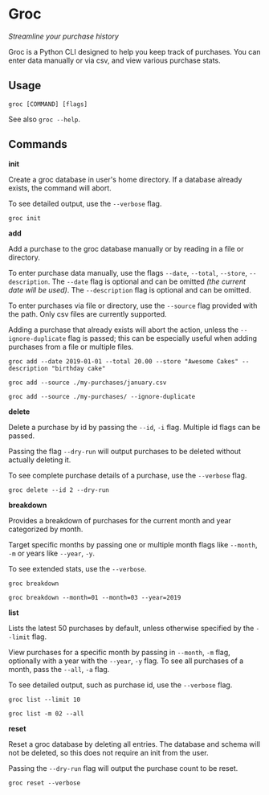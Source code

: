 # Groc

*Streamline your purchase history*

Groc is a Python CLI designed to help you keep track of purchases. You can enter data manually or via csv, and view various purchase stats.

Usage
--------------
```
groc [COMMAND] [flags]
```
See also `groc --help`.



Commands
--------------
**init**

Create a groc database in user's home directory. If a database already exists, the command will abort.

To see detailed output, use the `--verbose` flag.
```
groc init
```

**add**

Add a purchase to the groc database manually or by reading in a file or directory.

To enter purchase data manually, use the flags `--date`, `--total`, `--store`, `--description`.
The `--date` flag is optional and can be omitted _(the current date will be used)_.
The `--description` flag is optional and can be omitted.

To enter purchases via file or directory, use the `--source` flag provided with the path. Only csv files are currently supported.

Adding a purchase that already exists will abort the action, unless the `--ignore-duplicate` flag is passed; this can be especially useful when adding purchases from a file
or multiple files.
```
groc add --date 2019-01-01 --total 20.00 --store "Awesome Cakes" --description "birthday cake"

groc add --source ./my-purchases/january.csv

groc add --source ./my-purchases/ --ignore-duplicate
```

**delete**

Delete a purchase by id by passing the `--id`, `-i` flag. Multiple id flags can be passed.

Passing the flag `--dry-run` will output purchases to be deleted without actually deleting it.

To see complete purchase details of a purchase, use the `--verbose` flag.
```
groc delete --id 2 --dry-run
```

**breakdown**

Provides a breakdown of purchases for the current month and year categorized by month.

Target specific months by passing one or multiple month flags like `--month`, `-m` or years like `--year`, `-y`.

To see extended stats, use the `--verbose`.
```
groc breakdown

groc breakdown --month=01 --month=03 --year=2019
```

**list**

Lists the latest 50 purchases by default, unless otherwise specified by the `--limit` flag.

View purchases for a specific month by passing in `--month`, `-m` flag, optionally with a year with the `--year`, `-y` flag.
To see all purchases of a month, pass the `--all`, `-a` flag.

To see detailed output, such as purchase id, use the `--verbose` flag.
```
groc list --limit 10

groc list -m 02 --all
```

**reset**

Reset a groc database by deleting all entries. The database and schema will not be deleted, so this does not require an init from the user.

Passing the `--dry-run` flag will output the purchase count to be reset.
```
groc reset --verbose
```
